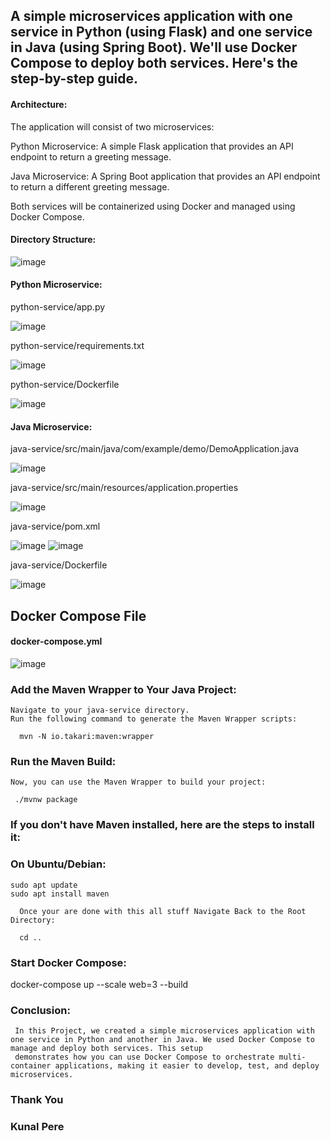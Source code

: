 ## A simple microservices application with one service in Python (using Flask) and one service in Java (using Spring Boot). We'll use Docker Compose to deploy both services. Here's the step-by-step guide.


#### Architecture:

The application will consist of two microservices:

Python Microservice: A simple Flask application that provides an API endpoint to return a greeting message.

Java Microservice: A Spring Boot application that provides an API endpoint to return a different greeting message.

Both services will be containerized using Docker and managed using Docker Compose.

#### Directory Structure:

![image](https://github.com/Kunal-Pere/Deploying_Microservices_Using-Docker-Compose/assets/157100045/c6d7d895-0ef7-40de-a5c3-27176ac46d42)

#### Python Microservice:
python-service/app.py

![image](https://github.com/Kunal-Pere/Deploying_Microservices_Using-Docker-Compose/assets/157100045/c1122908-539f-403b-ac03-8dcf449f8e9d)

python-service/requirements.txt

![image](https://github.com/Kunal-Pere/Deploying_Microservices_Using-Docker-Compose/assets/157100045/67afc890-4402-419e-908e-648707d127dc)

python-service/Dockerfile

![image](https://github.com/Kunal-Pere/Deploying_Microservices_Using-Docker-Compose/assets/157100045/aff2cefc-102c-4f58-8cb1-1dd32610f64d)

#### Java Microservice:

java-service/src/main/java/com/example/demo/DemoApplication.java

![image](https://github.com/Kunal-Pere/Deploying_Microservices_Using-Docker-Compose/assets/157100045/fa45e16d-49b8-4786-8ecf-9ceeadcaf603)

java-service/src/main/resources/application.properties

![image](https://github.com/Kunal-Pere/Deploying_Microservices_Using-Docker-Compose/assets/157100045/1c5de912-c8a8-48f3-830f-cb5836aa694c)


java-service/pom.xml

![image](https://github.com/Kunal-Pere/Deploying_Microservices_Using-Docker-Compose/assets/157100045/441e6b61-e744-4711-bc86-759ca3bce97b)
![image](https://github.com/Kunal-Pere/Deploying_Microservices_Using-Docker-Compose/assets/157100045/b52fc9f0-e244-401b-9dd6-9a603b0afdc0)

java-service/Dockerfile

![image](https://github.com/Kunal-Pere/Deploying_Microservices_Using-Docker-Compose/assets/157100045/07522b83-d1a5-4a39-988c-8c8e6f2c79df)

## Docker Compose File

#### docker-compose.yml

![image](https://github.com/Kunal-Pere/Deploying_Microservices_Using-Docker-Compose/assets/157100045/b0cb473b-1067-4483-83ad-b3ff6e0907d3)


### Add the Maven Wrapper to Your Java Project:

    Navigate to your java-service directory.
    Run the following command to generate the Maven Wrapper scripts:

	  mvn -N io.takari:maven:wrapper

### Run the Maven Build:

    Now, you can use the Maven Wrapper to build your project:

	 ./mvnw package

### If you don't have Maven installed, here are the steps to install it:

### On Ubuntu/Debian: 

    sudo apt update
    sudo apt install maven

	  Once your are done with this all stuff Navigate Back to the Root Directory:

	  cd ..

### Start Docker Compose:

   docker-compose up --scale web=3 --build

### Conclusion:
     In this Project, we created a simple microservices application with one service in Python and another in Java. We used Docker Compose to manage and deploy both services. This setup 
     demonstrates how you can use Docker Compose to orchestrate multi-container applications, making it easier to develop, test, and deploy microservices.   
### Thank You
### Kunal Pere
